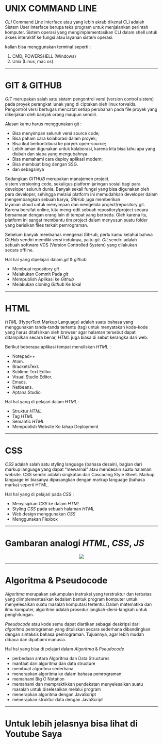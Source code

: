 # UNIX COMMAND LINE

_CLI_ Command Line Interface atau yang lebih akrab dikenal CLI adalah Sistem User Interface berupa teks program untuk menjalankan perintah komputer. Sistem operasi yang mengimplementasikan CLI dalam shell untuk akses interaktif ke fungsi atau layanan sistem operasi.

kalian bisa menggunakan terminal seperti :
1. CMD, POWERSHELL (Windows)
2. Unix (Linux, mac os)

---
# GIT & GITHUB
 
 _GIT_ merupakan salah satu sistem pengontrol versi (version control sistem) pada proyek perangkat lunak yang di ciptakan oleh linux torvalds. Pengontrol versi bertugas mencatat setiap perubahan pada file proyek yang dikerjakan oleh banyak orang maupun sendiri.

 Alasan kamu harus menggunakan git :
* Bisa menyimpan seluruh versi source code;
* Bisa paham cara kolaborasi dalam proyek;
* Bisa ikut berkontribusi ke poryek open-source;
* Lebih aman digunakan untuk kolaborasi, karena kita bisa tahu apa yang diubah dan siapa yang mengubahnya
* Bisa memahami cara deploy aplikasi modern;
* Bisa membuat blog dengan SSG.
* dan sebagainya

Sedangkan _GITHUB_ merupakan manajemen project, sistem versioning code, sekaligus platform jaringan sosial bagi para developer seluruh dunia. Banyak sekali fungsi yang bisa digunakan oleh para developer, sehingga melalui platform ini memudahkan developer dalam mengembangkan sebuah karya, _GitHub_ juga memberikan layanan cloud untuk menyimpan dan mengelola project/repository git. Karena bersifat online, kita meng-edit sebuah repository/project secara bersamaan dengan orang lain di tempat yang berbeda. Oleh karena itu, platform ini sangat membantu tim project dalam menyusun suatu folder yang berisikan files terkait pemrograman.

Sebelum banyak membahas mengenai GitHub, perlu kamu ketahui bahwa GitHub sendiri memiliki versi induknya, yaitu _git_. _Git_ sendiri adalah sebuah software VCS (Version Controlled System) yang dilakukan secara offline.

Hal hal yang dipelajari dalam _git_ & _github_
* Membuat repository _git_
* Melakukan Commit Pada _git_
* Mempublish Aplikasi ke _Github_
* Melakukan cloning _Github_ Ke lokal

---

# HTML
_HTML_ (HyperText Markup Language) adalah suatu bahasa yang menggunakan tanda-tanda tertentu (tag) untuk menyatakan kode-kode yang harus ditafsirkan oleh browser agar halaman tersebut dapat ditampilkan secara benar, _HTML_ juga biasa di sebut kerangka dari web.

Berikut beberapa aplikasi tempat menuliskan _HTML_ :
* Notepad++
* Atom.
* BracketsText.
* Sublime Text Editor.
* Visual Studio Editor.
* Emacs.
* Netbeans.
* Aptana Studio.

Hal hal yang di pelajari dalam _HTML_ :
* Struktur _HTML_
* Tag _HTML_
* Semantic _HTML_
* Mempublish Website Ke tahap Deployment

---
# CSS
_CSS_ adalah salah satu styling language (bahasa desain), bagian dari markup language yang dapat “mewarnai” atau mendesain suatu halaman website. CSS sendiri adalah singkatan dari Cascading Style Sheet. Markup language ini biasanya dipasangkan dengan markup language (bahasa marka) seperti HTML.

Hal hal yang di pelajari pada _CSS_ :
* Menyisipkan _CSS_ ke dalam _HTML_
* Styling _CSS_ pada sebuah halaman _HTML_
* Web design menggunakan _CSS_
* Menggunakan Flexbox
---
# Gambaran analogi _HTML_, _CSS_, _JS_
<p align="center"/>
<img src="ilustrasi html.jpg"/>

---

# Algoritma & Pseudocode


_Algoritma_ merupakan sekumpulan instruksi yang terstruktur dan terbatas yang diimplementasikan kedalam bentuk program komputer untuk menyelesaikan suatu masalah komputasi tertentu. Dalam matematika dan ilmu komputer, algoritme adalah prosedur langkah-demi-langkah untuk penghitungan.

_Pseudocode_ atau kode semu dapat diartikan sebagai deskripsi dari _algoritma_ pemrograman yang dituliskan secara sederhana dibandingkan dengan sintaksis bahasa pemrograman. Tujuannya, agar lebih mudah dibaca dan dipahami manusia.

Hal hal yang bisa di pelajari dalam _Algoritma_ & _Pseudocode_

* perbedaan antara Algoritma dan Data Structures
* manfaat dari algoritma dan data structure
* membuat algoritma sederhana
* menerapkan algoritma ke dalam bahasa pemrograman
* memahami Big O Notation 
* memahami dan mempraktikkan pendekatan menyelesaikan suatu masalah untuk diselesaikan melalui program 
* menerapkan algoritma dengan JavaScript 
* menerapkan struktur data dengan JavaScript
___

# Untuk lebih jelasnya bisa lihat di Youtube Saya












